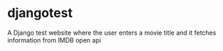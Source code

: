 # djangotest
A Django test website where the user  enters a movie title and it fetches  information from IMDB  open api
